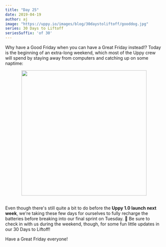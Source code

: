 ```yaml
---
title: "Day 25"
date: 2019-04-19
author: aj
image: "https://uppy.io/images/blog/30daystoliftoff/gooddog.jpg"
series: 30 Days to Liftoff
seriesSuffix: 'of 30'
---
```


Why have a Good Friday when you can have a Great Friday instead!? Today is the beginning of an extra-long weekend, which most of the Uppy crew will spend by staying away from computers and catching up on some naptime:

<center><img width="400"  src="https://media.giphy.com/media/aeu60CPZd8zw4/giphy.gif"><br/><br/></center>

<!--more-->

Even though there's still quite a bit to do before the **Uppy 1.0 launch next week**, we're taking these few days for ourselves to fully recharge the batteries before breaking into our final sprint on Tuesday. :running: Be sure to check in with us during the weekend, though, for some fun little updates in our 30 Days to Liftoff!

Have a Great Friday everyone!
